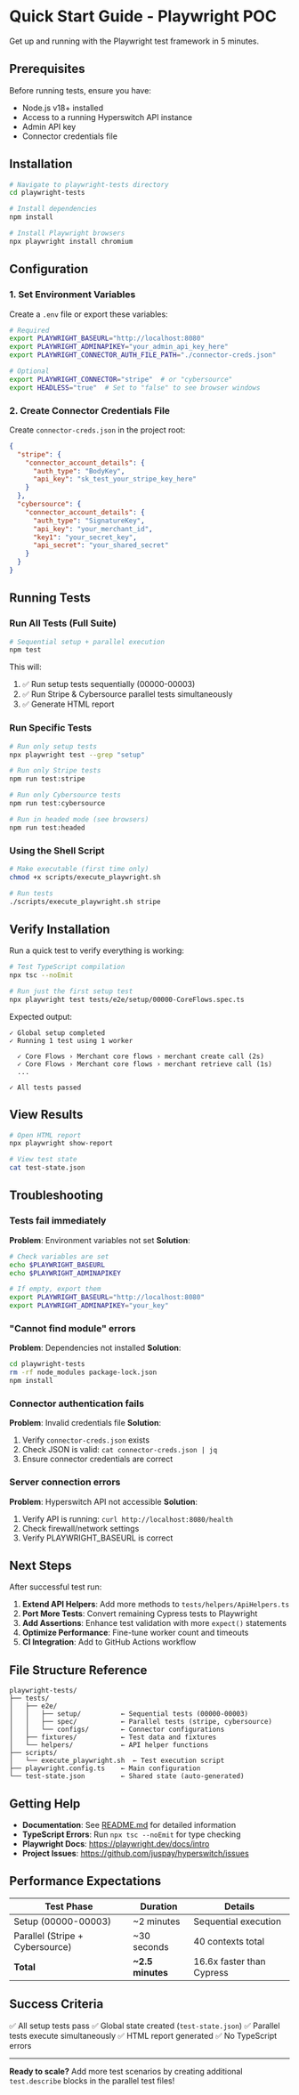 # Quick Start Guide - Playwright POC

Get up and running with the Playwright test framework in 5 minutes.

## Prerequisites

Before running tests, ensure you have:
- Node.js v18+ installed
- Access to a running Hyperswitch API instance
- Admin API key
- Connector credentials file

## Installation

```bash
# Navigate to playwright-tests directory
cd playwright-tests

# Install dependencies
npm install

# Install Playwright browsers
npx playwright install chromium
```

## Configuration

### 1. Set Environment Variables

Create a `.env` file or export these variables:

```bash
# Required
export PLAYWRIGHT_BASEURL="http://localhost:8080"
export PLAYWRIGHT_ADMINAPIKEY="your_admin_api_key_here"
export PLAYWRIGHT_CONNECTOR_AUTH_FILE_PATH="./connector-creds.json"

# Optional
export PLAYWRIGHT_CONNECTOR="stripe"  # or "cybersource"
export HEADLESS="true"  # Set to "false" to see browser windows
```

### 2. Create Connector Credentials File

Create `connector-creds.json` in the project root:

```json
{
  "stripe": {
    "connector_account_details": {
      "auth_type": "BodyKey",
      "api_key": "sk_test_your_stripe_key_here"
    }
  },
  "cybersource": {
    "connector_account_details": {
      "auth_type": "SignatureKey",
      "api_key": "your_merchant_id",
      "key1": "your_secret_key",
      "api_secret": "your_shared_secret"
    }
  }
}
```

## Running Tests

### Run All Tests (Full Suite)

```bash
# Sequential setup + parallel execution
npm test
```

This will:
1. ✅ Run setup tests sequentially (00000-00003)
2. ✅ Run Stripe & Cybersource parallel tests simultaneously
3. ✅ Generate HTML report

### Run Specific Tests

```bash
# Run only setup tests
npx playwright test --grep "setup"

# Run only Stripe tests
npm run test:stripe

# Run only Cybersource tests
npm run test:cybersource

# Run in headed mode (see browsers)
npm run test:headed
```

### Using the Shell Script

```bash
# Make executable (first time only)
chmod +x scripts/execute_playwright.sh

# Run tests
./scripts/execute_playwright.sh stripe
```

## Verify Installation

Run a quick test to verify everything is working:

```bash
# Test TypeScript compilation
npx tsc --noEmit

# Run just the first setup test
npx playwright test tests/e2e/setup/00000-CoreFlows.spec.ts
```

Expected output:
```
✓ Global setup completed
✓ Running 1 test using 1 worker

  ✓ Core Flows › Merchant core flows › merchant create call (2s)
  ✓ Core Flows › Merchant core flows › merchant retrieve call (1s)
  ...

✓ All tests passed
```

## View Results

```bash
# Open HTML report
npx playwright show-report

# View test state
cat test-state.json
```

## Troubleshooting

### Tests fail immediately

**Problem**: Environment variables not set
**Solution**:
```bash
# Check variables are set
echo $PLAYWRIGHT_BASEURL
echo $PLAYWRIGHT_ADMINAPIKEY

# If empty, export them
export PLAYWRIGHT_BASEURL="http://localhost:8080"
export PLAYWRIGHT_ADMINAPIKEY="your_key"
```

### "Cannot find module" errors

**Problem**: Dependencies not installed
**Solution**:
```bash
cd playwright-tests
rm -rf node_modules package-lock.json
npm install
```

### Connector authentication fails

**Problem**: Invalid credentials file
**Solution**:
1. Verify `connector-creds.json` exists
2. Check JSON is valid: `cat connector-creds.json | jq`
3. Ensure connector credentials are correct

### Server connection errors

**Problem**: Hyperswitch API not accessible
**Solution**:
1. Verify API is running: `curl http://localhost:8080/health`
2. Check firewall/network settings
3. Verify PLAYWRIGHT_BASEURL is correct

## Next Steps

After successful test run:

1. **Extend API Helpers**: Add more methods to `tests/helpers/ApiHelpers.ts`
2. **Port More Tests**: Convert remaining Cypress tests to Playwright
3. **Add Assertions**: Enhance test validation with more `expect()` statements
4. **Optimize Performance**: Fine-tune worker count and timeouts
5. **CI Integration**: Add to GitHub Actions workflow

## File Structure Reference

```
playwright-tests/
├── tests/
│   ├── e2e/
│   │   ├── setup/          ← Sequential tests (00000-00003)
│   │   ├── spec/           ← Parallel tests (stripe, cybersource)
│   │   └── configs/        ← Connector configurations
│   ├── fixtures/           ← Test data and fixtures
│   └── helpers/            ← API helper functions
├── scripts/
│   └── execute_playwright.sh  ← Test execution script
├── playwright.config.ts    ← Main configuration
└── test-state.json         ← Shared state (auto-generated)
```

## Getting Help

- **Documentation**: See [README.md](./README.md) for detailed information
- **TypeScript Errors**: Run `npx tsc --noEmit` for type checking
- **Playwright Docs**: https://playwright.dev/docs/intro
- **Project Issues**: https://github.com/juspay/hyperswitch/issues

## Performance Expectations

| Test Phase | Duration | Details |
|------------|----------|---------|
| Setup (00000-00003) | ~2 minutes | Sequential execution |
| Parallel (Stripe + Cybersource) | ~30 seconds | 40 contexts total |
| **Total** | **~2.5 minutes** | 16.6x faster than Cypress |

## Success Criteria

✅ All setup tests pass
✅ Global state created (`test-state.json`)
✅ Parallel tests execute simultaneously
✅ HTML report generated
✅ No TypeScript errors

---

**Ready to scale?** Add more test scenarios by creating additional `test.describe` blocks in the parallel test files!
